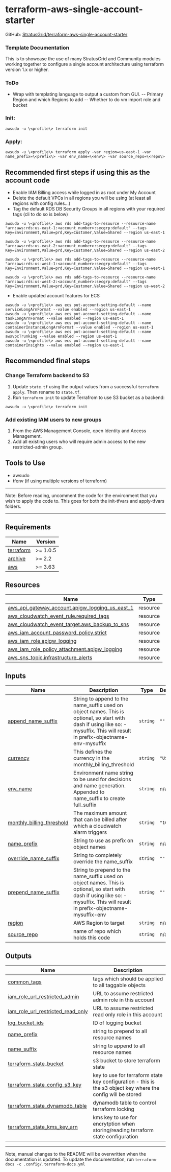 <!-- BEGIN_TF_DOCS -->
# terraform-aws-single-account-starter

GitHub: [StratusGrid/terraform-aws-single-account-starter](https://github.com/StratusGrid/terraform-aws-single-account-starter)

### Template Documentation

This is to showcase the use of many StratusGrid and Community modules working together to configure a single account architecture using terraform version 1.x or higher.

### ToDo
- Wrap with templating language to output a custom from GUI.
-- Primary Region and which Regions to add
-- Whether to do vm import role and bucket

### Init:
```
awsudo -u \<profile\> terraform init
```

### Apply:
```
awsudo -u \<profile\> terraform apply -var region=us-east-1 -var name_prefix=\<prefix\> -var env_name=\<env\> -var source_repo=\<repo\>
```

## Recommended first steps if using this as the account code

- Enable IAM Billing access while logged in as root under My Account
- Delete the default VPCs in all regions you will be using (at least all regions with config rules...)
- Tag the default RDS DB Security Groups in all regions with your required tags (cli to do so is below)

```
awsudo -u \<profile\> aws rds add-tags-to-resource --resource-name "arn:aws:rds:us-east-1:<account_number>:secgrp:default" --tags Key=Environment,Value=prd,Key=Customer,Value=Shared --region us-east-1

awsudo -u \<profile\> aws rds add-tags-to-resource --resource-name "arn:aws:rds:us-east-2:<account_number>:secgrp:default" --tags Key=Environment,Value=prd,Key=Customer,Value=Shared --region us-east-2

awsudo -u \<profile\> aws rds add-tags-to-resource --resource-name "arn:aws:rds:us-west-1:<account_number>:secgrp:default" --tags Key=Environment,Value=prd,Key=Customer,Value=Shared --region us-west-1

awsudo -u \<profile\> aws rds add-tags-to-resource --resource-name "arn:aws:rds:us-west-2:<account_number>:secgrp:default" --tags Key=Environment,Value=prd,Key=Customer,Value=Shared --region us-west-2
```
- Enable updated account features for ECS
```
awsudo -u \<profile\> aws ecs put-account-setting-default --name serviceLongArnFormat --value enabled --region us-east-1
awsudo -u \<profile\> aws ecs put-account-setting-default --name taskLongArnFormat --value enabled --region us-east-1
awsudo -u \<profile\> aws ecs put-account-setting-default --name containerInstanceLongArnFormat --value enabled --region us-east-1
awsudo -u \<profile\> aws ecs put-account-setting-default --name awsvpcTrunking --value enabled --region us-east-1
awsudo -u \<profile\> aws ecs put-account-setting-default --name containerInsights --value enabled --region us-east-1
```

## Recommended final steps
### Change Terraform backend to S3

1. Update `state.tf` using the output values from a successful `terraform apply`. Then rename to `state.tf`.
2. Run `terraform init` to update Terrafrom to use S3 bucket as a backend:
```
awsudo -u \<profile\> terraform init
```

### Add existing IAM users to new groups

1. From the AWS Management Console, open Identity and Access Management.
2. Add all existing users who will require admin access to the new restricted-admin group.

## Tools to Use

- awsudo
- tfenv (if using multiple versions of terraform)

---

Note: Before reading, uncomment the code for the environment that you
wish to apply the code to. This goes for both the init-tfvars and apply-tfvars
folders.

---

## Requirements

| Name | Version |
|------|---------|
| <a name="requirement_terraform"></a> [terraform](#requirement\_terraform) | >= 1.0.5 |
| <a name="requirement_archive"></a> [archive](#requirement\_archive) | >= 2.2 |
| <a name="requirement_aws"></a> [aws](#requirement\_aws) | >= 3.63 |

## Resources

| Name | Type |
|------|------|
| [aws_api_gateway_account.apigw_logging_us_east_1](https://registry.terraform.io/providers/hashicorp/aws/latest/docs/resources/api_gateway_account) | resource |
| [aws_cloudwatch_event_rule.required_tags](https://registry.terraform.io/providers/hashicorp/aws/latest/docs/resources/cloudwatch_event_rule) | resource |
| [aws_cloudwatch_event_target.aws_backup_to_sns](https://registry.terraform.io/providers/hashicorp/aws/latest/docs/resources/cloudwatch_event_target) | resource |
| [aws_iam_account_password_policy.strict](https://registry.terraform.io/providers/hashicorp/aws/latest/docs/resources/iam_account_password_policy) | resource |
| [aws_iam_role.apigw_logging](https://registry.terraform.io/providers/hashicorp/aws/latest/docs/resources/iam_role) | resource |
| [aws_iam_role_policy_attachment.apigw_logging](https://registry.terraform.io/providers/hashicorp/aws/latest/docs/resources/iam_role_policy_attachment) | resource |
| [aws_sns_topic.infrastructure_alerts](https://registry.terraform.io/providers/hashicorp/aws/latest/docs/resources/sns_topic) | resource |

## Inputs

| Name | Description | Type | Default | Required |
|------|-------------|------|---------|:--------:|
| <a name="input_append_name_suffix"></a> [append\_name\_suffix](#input\_append\_name\_suffix) | String to append to the name\_suffix used on object names. This is optional, so start with dash if using like so: -mysuffix. This will result in prefix-objectname-env-mysuffix | `string` | `""` | no |
| <a name="input_currency"></a> [currency](#input\_currency) | This defines the currency in the monthly\_billing\_threshold | `string` | `"USD"` | no |
| <a name="input_env_name"></a> [env\_name](#input\_env\_name) | Environment name string to be used for decisions and name generation. Appended to name\_suffix to create full\_suffix | `string` | n/a | yes |
| <a name="input_monthly_billing_threshold"></a> [monthly\_billing\_threshold](#input\_monthly\_billing\_threshold) | The maximum amount that can be billed after which a cloudwatch alarm triggers | `string` | `"10000"` | no |
| <a name="input_name_prefix"></a> [name\_prefix](#input\_name\_prefix) | String to use as prefix on object names | `string` | n/a | yes |
| <a name="input_override_name_suffix"></a> [override\_name\_suffix](#input\_override\_name\_suffix) | String to completely override the name\_suffix | `string` | `""` | no |
| <a name="input_prepend_name_suffix"></a> [prepend\_name\_suffix](#input\_prepend\_name\_suffix) | String to prepend to the name\_suffix used on object names. This is optional, so start with dash if using like so: -mysuffix. This will result in prefix-objectname-mysuffix-env | `string` | `""` | no |
| <a name="input_region"></a> [region](#input\_region) | AWS Region to target | `string` | n/a | yes |
| <a name="input_source_repo"></a> [source\_repo](#input\_source\_repo) | name of repo which holds this code | `string` | n/a | yes |

## Outputs

| Name | Description |
|------|-------------|
| <a name="output_common_tags"></a> [common\_tags](#output\_common\_tags) | tags which should be applied to all taggable objects |
| <a name="output_iam_role_url_restricted_admin"></a> [iam\_role\_url\_restricted\_admin](#output\_iam\_role\_url\_restricted\_admin) | URL to assume restricted admin role in this account |
| <a name="output_iam_role_url_restricted_read_only"></a> [iam\_role\_url\_restricted\_read\_only](#output\_iam\_role\_url\_restricted\_read\_only) | URL to assume restricted read only role in this account |
| <a name="output_log_bucket_ids"></a> [log\_bucket\_ids](#output\_log\_bucket\_ids) | ID of logging bucket |
| <a name="output_name_prefix"></a> [name\_prefix](#output\_name\_prefix) | string to prepend to all resource names |
| <a name="output_name_suffix"></a> [name\_suffix](#output\_name\_suffix) | string to append to all resource names |
| <a name="output_terraform_state_bucket"></a> [terraform\_state\_bucket](#output\_terraform\_state\_bucket) | s3 bucket to store terraform state |
| <a name="output_terraform_state_config_s3_key"></a> [terraform\_state\_config\_s3\_key](#output\_terraform\_state\_config\_s3\_key) | key to use for terraform state key configuration - this is the s3 object key where the config will be stored |
| <a name="output_terraform_state_dynamodb_table"></a> [terraform\_state\_dynamodb\_table](#output\_terraform\_state\_dynamodb\_table) | dynamodb table to control terraform locking |
| <a name="output_terraform_state_kms_key_arn"></a> [terraform\_state\_kms\_key\_arn](#output\_terraform\_state\_kms\_key\_arn) | kms key to use for encrytption when storing/reading terraform state configuration |

---

Note, manual changes to the README will be overwritten when the documentation is updated. To update the documentation, run `terraform-docs -c .config/.terraform-docs.yml`
<!-- END_TF_DOCS -->